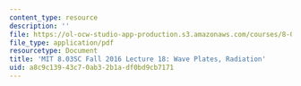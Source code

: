 ```yaml
---
content_type: resource
description: ''
file: https://ol-ocw-studio-app-production.s3.amazonaws.com/courses/8-03sc-physics-iii-vibrations-and-waves-fall-2016/a8c9c13943c70ab32b1adf0bd9cb7171_MIT8_03SCF16_Lec18.pdf
file_type: application/pdf
resourcetype: Document
title: 'MIT 8.03SC Fall 2016 Lecture 18: Wave Plates, Radiation'
uid: a8c9c139-43c7-0ab3-2b1a-df0bd9cb7171
---
```

